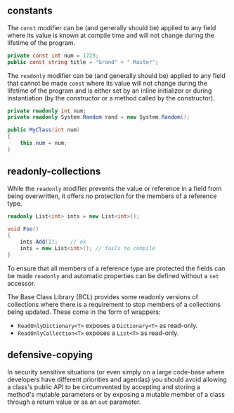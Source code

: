 ## constants

The `const` modifier can be (and generally should be) applied to any field where its value is known at compile time and will not change during the lifetime of the program.

```csharp
private const int num = 1729;
public const string title = "Grand" + " Master";
```

The `readonly` modifier can be (and generally should be) applied to any field that cannot be made `const` where its value will not change during the lifetime of the program and is either set by an inline initializer or during instantiation (by the constructor or a method called by the constructor).

```csharp
private readonly int num;
private readonly System.Random rand = new System.Random();

public MyClass(int num)
{
    this.num = num;
}
```

## readonly-collections

While the `readonly` modifier prevents the value or reference in a field from being overwritten, it offers no protection for the members of a reference type.

```csharp
readonly List<int> ints = new List<int>();

void Foo()
{
    ints.Add(1);    // ok
    ints = new List<int>(); // fails to compile
}
```

To ensure that all members of a reference type are protected the fields can be made `readonly` and automatic properties can be defined without a `set` accessor.

The Base Class Library (BCL) provides some readonly versions of collections where there is a requirement to stop members of a collections being updated. These come in the form of wrappers:

- `ReadOnlyDictionary<T>` exposes a `Dictionary<T>` as read-only.
- `ReadOnlyCollection<T>` exposes a `List<T>` as read-only.

## defensive-copying

In security sensitive situations (or even simply on a large code-base where developers have different priorities and agendas) you should avoid allowing a class's public API to be circumvented by accepting and storing a method's mutable parameters or by exposing a mutable member of a class through a return value or as an `out` parameter.
